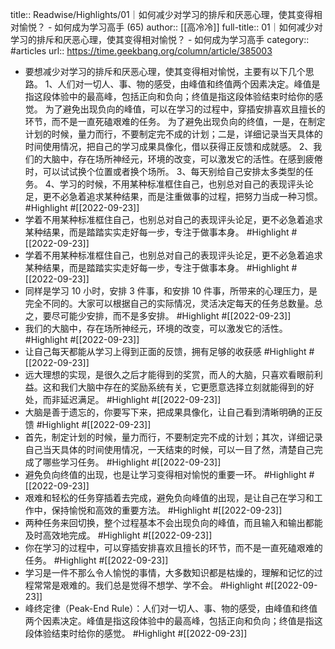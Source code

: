 title:: Readwise/Highlights/01｜如何减少对学习的排斥和厌恶心理，使其变得相对愉悦？ - 如何成为学习高手 (65)
author:: [[高冷冷]]
full-title:: 01｜如何减少对学习的排斥和厌恶心理，使其变得相对愉悦？ - 如何成为学习高手
category:: #articles
url:: https://time.geekbang.org/column/article/385003

- 要想减少对学习的排斥和厌恶心理，使其变得相对愉悦，主要有以下几个思路。
  1、人们对一切人、事、物的感受，由峰值和终值两个因素决定。峰值是指这段体验中的最高峰，包括正向和负向；终值是指这段体验结束时给你的感觉。
  为了避免出现负向的峰值，可以在学习的过程中，穿插安排喜欢且擅长的环节，而不是一直死磕艰难的任务。
  为了避免出现负向的终值，一是，在制定计划的时候，量力而行，不要制定完不成的计划；二是，详细记录当天具体的时间使用情况，把自己的学习成果具像化，借以获得正反馈和成就感。
  2、我们的大脑中，存在场所神经元，环境的改变，可以激发它的活性。在感到疲倦时，可以试试换个位置或者换个场所。
  3、每天别给自己安排太多类型的任务。
  4、学习的时候，不用某种标准框住自己，也别总对自己的表现评头论足，更不必急着追求某种结果，而是注重做事的过程，把努力当成一种习惯。 #Highlight #[[2022-09-23]]
- 学着不用某种标准框住自己，也别总对自己的表现评头论足，更不必急着追求某种结果，而是踏踏实实走好每一步，专注于做事本身。 #Highlight #[[2022-09-23]]
- 学着不用某种标准框住自己，也别总对自己的表现评头论足，更不必急着追求某种结果，而是踏踏实实走好每一步，专注于做事本身。 #Highlight #[[2022-09-23]]
- 同样是学习 10 小时，安排 3 件事，和安排 10 件事，所带来的心理压力，是完全不同的。大家可以根据自己的实际情况，灵活决定每天的任务总数量。总之，要尽可能少安排，而不是多安排。 #Highlight #[[2022-09-23]]
- 我们的大脑中，存在场所神经元，环境的改变，可以激发它的活性。 #Highlight #[[2022-09-23]]
- 让自己每天都能从学习上得到正面的反馈，拥有足够的收获感 #Highlight #[[2022-09-23]]
- 远大理想的实现，是很久之后才能得到的奖赏，而人的大脑，只喜欢看眼前利益。这和我们大脑中存在的奖励系统有关，它更愿意选择立刻就能得到的好处，而非延迟满足。 #Highlight #[[2022-09-23]]
- 大脑是善于遗忘的，你要写下来，把成果具像化，让自己看到清晰明确的正反馈 #Highlight #[[2022-09-23]]
- 首先，制定计划的时候，量力而行，不要制定完不成的计划；其次，详细记录自己当天具体的时间使用情况，一天结束的时候，可以一目了然，清楚自己完成了哪些学习任务。 #Highlight #[[2022-09-23]]
- 避免负向终值的出现，也是让学习变得相对愉悦的重要一环。 #Highlight #[[2022-09-23]]
- 艰难和轻松的任务穿插着去完成，避免负向峰值的出现，是让自己在学习和工作中，保持愉悦和高效的重要方法。 #Highlight #[[2022-09-23]]
- 两种任务来回切换，整个过程基本不会出现负向的峰值，而且输入和输出都能及时高效地完成。 #Highlight #[[2022-09-23]]
- 你在学习的过程中，可以穿插安排喜欢且擅长的环节，而不是一直死磕艰难的任务。 #Highlight #[[2022-09-23]]
- 学习是一件不那么令人愉悦的事情，大多数知识都是枯燥的，理解和记忆的过程常常是艰难的。我们总是觉得不想学、学不会。 #Highlight #[[2022-09-23]]
- 峰终定律（Peak-End Rule）：人们对一切人、事、物的感受，由峰值和终值两个因素决定。峰值是指这段体验中的最高峰，包括正向和负向；终值是指这段体验结束时给你的感觉。 #Highlight #[[2022-09-23]]